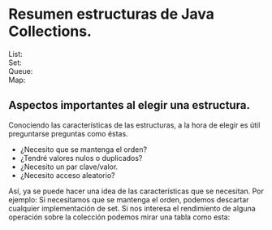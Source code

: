 # Resumen estructuras de Java Collections.
List:  
Set:  
Queue:  
Map:  
## Aspectos importantes al elegir una estructura.
Conociendo las características de las estructuras, a la hora de elegir es útil preguntarse preguntas como éstas.
* ¿Necesito que se mantenga el orden?
* ¿Tendré valores nulos o duplicados?
* ¿Necesito un par clave/valor.
* ¿Necesito acceso aleatorio?

Así, ya se puede hacer una idea de las características que se necesitan. Por ejemplo: Si necesitamos que se mantenga el orden, 
podemos descartar cualquier implementación de set. Si nos interesa el rendimiento de alguna operación sobre la colección podemos 
mirar una tabla como esta:
